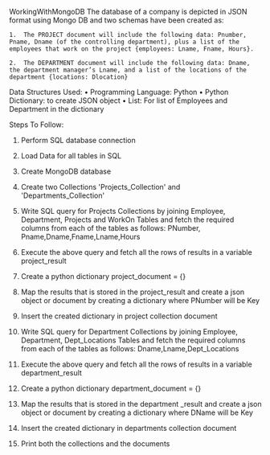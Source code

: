 WorkingWithMongoDB
The database of a company is depicted in JSON format using Mongo DB and two schemas have been created as:

    1.	The PROJECT document will include the following data: Pnumber, Pname, Dname (of the controlling department), plus a list of the employees that work on the project {employees: Lname, Fname, Hours}.

    2.	The DEPARTMENT document will include the following data: Dname, the department manager’s Lname, and a list of the locations of the department {locations: Dlocation}

Data Structures Used:
•	Programming Language: Python
•	Python Dictionary: to create JSON object 
•	List: For list of Employees and Department in the dictionary


Steps To Follow:
1.	Perform SQL database connection
2.	Load Data for all tables in SQL
3.	Create MongoDB database
4.	Create two Collections 'Projects_Collection' and 'Departments_Collection'
5.	Write SQL query for Projects Collections by joining Employee, Department, Projects and WorkOn Tables and fetch the required columns from each of the tables as follows:
PNumber, Pname,Dname,Fname,Lname,Hours
6.	Execute the above query and fetch all the rows of results in a variable project_result
7.	Create a python dictionary project_document = {}
8.	Map the results that is stored in the project_result and create a json object or document by creating a dictionary where PNumber will be Key 
9.	Insert the created dictionary in project collection document

10.	Write SQL query for Department Collections by joining Employee, Department, Dept_Locations Tables and fetch the required columns from each of the tables as follows:
Dname,Lname,Dept_Locations
11.	Execute the above query and fetch all the rows of results in a variable department_result
12.	Create a python dictionary department_document = {}
13.	Map the results that is stored in the department _result and create a json object or document by creating a dictionary where DName will be Key 
14.	Insert the created dictionary in departments collection document

15.	Print both the collections and the documents

